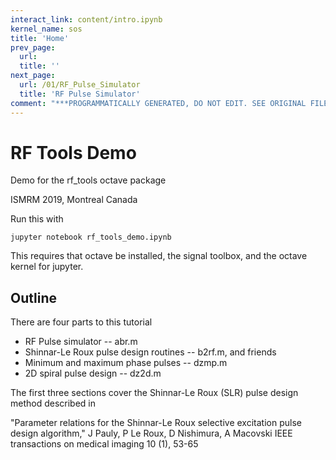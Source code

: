 ```yaml
---
interact_link: content/intro.ipynb
kernel_name: sos
title: 'Home'
prev_page:
  url: 
  title: ''
next_page:
  url: /01/RF_Pulse_Simulator
  title: 'RF Pulse Simulator'
comment: "***PROGRAMMATICALLY GENERATED, DO NOT EDIT. SEE ORIGINAL FILES IN /content***"
---
```


<h1>RF Tools Demo </h1>
    
Demo for the rf_tools octave package

ISMRM 2019, Montreal Canada

Run this with

    jupyter notebook rf_tools_demo.ipynb
    
This requires that octave be installed, the signal toolbox, and the octave kernel for jupyter.

<h2> Outline </h2>

There are four parts to this tutorial
- RF Pulse simulator -- abr.m
- Shinnar-Le Roux pulse design routines -- b2rf.m, and friends
- Minimum and maximum phase pulses -- dzmp.m
- 2D spiral pulse design -- dz2d.m

The first three sections cover the Shinnar-Le Roux (SLR) pulse design method described in

"Parameter relations for the Shinnar-Le Roux selective excitation pulse design algorithm," J Pauly, P Le Roux, D Nishimura, A Macovski IEEE transactions on medical imaging 10 (1), 53-65
